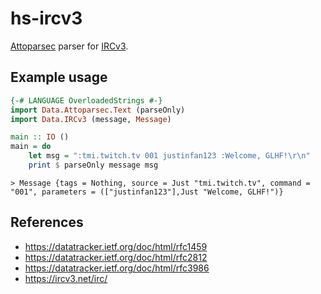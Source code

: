 # hs-ircv3

[Attoparsec](https://hackage.haskell.org/package/attoparsec) parser for [IRCv3](https://ircv3.net).

## Example usage

```haskell
{-# LANGUAGE OverloadedStrings #-}
import Data.Attoparsec.Text (parseOnly)
import Data.IRCv3 (message, Message)

main :: IO ()
main = do
    let msg = ":tmi.twitch.tv 001 justinfan123 :Welcome, GLHF!\r\n"
    print $ parseOnly message msg
```

```
> Message {tags = Nothing, source = Just "tmi.twitch.tv", command = "001", parameters = (["justinfan123"],Just "Welcome, GLHF!")}
```

## References

- https://datatracker.ietf.org/doc/html/rfc1459
- https://datatracker.ietf.org/doc/html/rfc2812
- https://datatracker.ietf.org/doc/html/rfc3986
- https://ircv3.net/irc/
